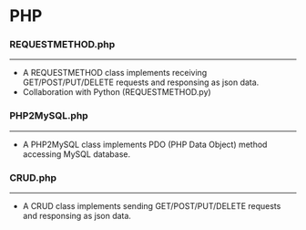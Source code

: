 # PHP

<script type="text/javascript" src="../js/general.js"></script>

### REQUESTMETHOD.php
---

* A REQUESTMETHOD class implements receiving GET/POST/PUT/DELETE requests and responsing as json data.
* Collaboration with Python (REQUESTMETHOD.py)

### PHP2MySQL.php
---

* A PHP2MySQL class implements PDO (PHP Data Object) method accessing MySQL database.

### CRUD.php
---

* A CRUD class implements sending GET/POST/PUT/DELETE requests and responsing as json data.